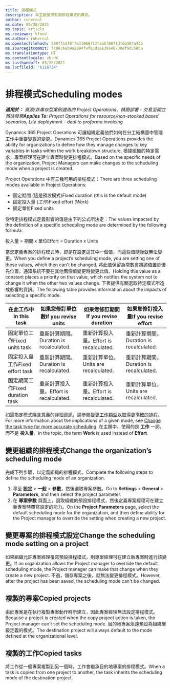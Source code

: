 ```yaml
---
title: 排程模式
description: 本主題提供有關排程模式的資訊。
author: ruhercul
ms.date: 05/28/2021
ms.topic: article
ms.reviewer: kfend
ms.author: ruhercul
ms.openlocfilehash: 508ff1df8f7e31066712fab6f8871dfdb107a43b
ms.sourcegitcommit: fc96c6eb9a2094f9fa3d1ae39646730ef9d558ba
ms.translationtype: HT
ms.contentlocale: zh-HK
ms.lasthandoff: 05/28/2021
ms.locfileid: "6116734"
---
```

# <a name="scheduling-modes"></a><span data-ttu-id="432fd-103">排程模式</span><span class="sxs-lookup"><span data-stu-id="432fd-103">Scheduling modes</span></span>

<span data-ttu-id="432fd-104">_**適用於：** 資源/非庫存型案例適用的 Project Operations、精簡部署 - 交易至開立預估發票_</span><span class="sxs-lookup"><span data-stu-id="432fd-104">_**Applies To:** Project Operations for resource/non-stocked based scenarios, Lite deployment - deal to proforma invoicing_</span></span>


<span data-ttu-id="432fd-105">Dynamics 365 Project Operations 可讓組織定義他們如何在分工結構圖中管理工作中重要變數的變更。</span><span class="sxs-lookup"><span data-stu-id="432fd-105">Dynamics 365 Project Operations provides the ability for organizations to define how they manage changes to key variables in tasks within the work breakdown structure.</span></span> <span data-ttu-id="432fd-106">根據組織的特定需求，專案經理可在建立專案時變更排程模式。</span><span class="sxs-lookup"><span data-stu-id="432fd-106">Based on the specific needs of the organization, Project Managers can make changes to the scheduling mode when a project is created.</span></span>

<span data-ttu-id="432fd-107">Project Operations 中有三種可用的排程模式：</span><span class="sxs-lookup"><span data-stu-id="432fd-107">There are three scheduling modes available in Project Operations:</span></span>

  - <span data-ttu-id="432fd-108">固定期間 (這是預設模式)</span><span class="sxs-lookup"><span data-stu-id="432fd-108">Fixed duration (this is the default mode)</span></span>
  - <span data-ttu-id="432fd-109">固定投入量 (*工作*)</span><span class="sxs-lookup"><span data-stu-id="432fd-109">Fixed effort (*Work*)</span></span>
  - <span data-ttu-id="432fd-110">固定單位</span><span class="sxs-lookup"><span data-stu-id="432fd-110">Fixed units</span></span>

<span data-ttu-id="432fd-111">受特定排程模式定義影響的值是由下列公式所決定：</span><span class="sxs-lookup"><span data-stu-id="432fd-111">The values impacted by the definition of a specific scheduling mode are determined by the following formula:</span></span>

  <span data-ttu-id="432fd-112">投入量 = 期間 x 單位</span><span class="sxs-lookup"><span data-stu-id="432fd-112">Effort  = Duration x Units</span></span>

<span data-ttu-id="432fd-113">當您定義專案的排程模式時，即是在設定這其中一個值，而這些值隨後就無法變更。</span><span class="sxs-lookup"><span data-stu-id="432fd-113">When you define a project’s scheduling mode, you are setting one of these values, which then can't be changed.</span></span> <span data-ttu-id="432fd-114">將此值保留為常數會將該值置於優先位置，通知系統不要在其他兩個值變更時變更此值。</span><span class="sxs-lookup"><span data-stu-id="432fd-114">Holding this value as a constant places a priority on that value, which notifies the system not to change it when the other two values change.</span></span> <span data-ttu-id="432fd-115">下表提供有關選取特定模式所造成影響的資訊。</span><span class="sxs-lookup"><span data-stu-id="432fd-115">The following table provides information about the impacts of selecting a specific mode.</span></span>

| <span data-ttu-id="432fd-116">**在此工作中**</span><span class="sxs-lookup"><span data-stu-id="432fd-116">**In this task**</span></span>             | <span data-ttu-id="432fd-117">**如果您修訂單位數**</span><span class="sxs-lookup"><span data-stu-id="432fd-117">**If you revise units**</span></span>   | <span data-ttu-id="432fd-118">**如果您修訂期間**</span><span class="sxs-lookup"><span data-stu-id="432fd-118">**If you revise duration**</span></span> | <span data-ttu-id="432fd-119">**如果您修訂投入量**</span><span class="sxs-lookup"><span data-stu-id="432fd-119">**If you revise effort**</span></span>  |
|----------------------|---------------------------|----------------------------|---------------------------|
| <span data-ttu-id="432fd-120">固定單位工作</span><span class="sxs-lookup"><span data-stu-id="432fd-120">Fixed units task</span></span>     | <span data-ttu-id="432fd-121">重新計算期間。</span><span class="sxs-lookup"><span data-stu-id="432fd-121">Duration is recalculated.</span></span> | <span data-ttu-id="432fd-122">重新計算投入量。</span><span class="sxs-lookup"><span data-stu-id="432fd-122">Effort is recalculated.</span></span>    | <span data-ttu-id="432fd-123">重新計算期間。</span><span class="sxs-lookup"><span data-stu-id="432fd-123">Duration is recalculated.</span></span> |
| <span data-ttu-id="432fd-124">固定投入量工作</span><span class="sxs-lookup"><span data-stu-id="432fd-124">Fixed effort task</span></span>    | <span data-ttu-id="432fd-125">重新計算期間。</span><span class="sxs-lookup"><span data-stu-id="432fd-125">Duration is recalculated.</span></span> | <span data-ttu-id="432fd-126">重新計算單位。</span><span class="sxs-lookup"><span data-stu-id="432fd-126">Units are recalculated.</span></span>    | <span data-ttu-id="432fd-127">重新計算期間。</span><span class="sxs-lookup"><span data-stu-id="432fd-127">Duration is recalculated.</span></span> |
| <span data-ttu-id="432fd-128">固定期間工作</span><span class="sxs-lookup"><span data-stu-id="432fd-128">Fixed duration task</span></span>  | <span data-ttu-id="432fd-129">重新計算投入量。</span><span class="sxs-lookup"><span data-stu-id="432fd-129">Effort is recalculated.</span></span>   | <span data-ttu-id="432fd-130">重新計算投入量。</span><span class="sxs-lookup"><span data-stu-id="432fd-130">Effort is recalculated.</span></span>    | <span data-ttu-id="432fd-131">重新計算單位。</span><span class="sxs-lookup"><span data-stu-id="432fd-131">Units are recalculated.</span></span>   |

<span data-ttu-id="432fd-132">如需指定模式隱含意義的詳細資訊，請參閱[變更工作類型以取得更準確的排程](https://support.microsoft.com/en-us/office/change-the-task-type-for-more-accurate-scheduling-b0b969ad-45bc-4e9e-8967-435587548a72)。</span><span class="sxs-lookup"><span data-stu-id="432fd-132">For more information about the implications of a given mode, see [Change the task type for more accurate scheduling](https://support.microsoft.com/en-us/office/change-the-task-type-for-more-accurate-scheduling-b0b969ad-45bc-4e9e-8967-435587548a72).</span></span> <span data-ttu-id="432fd-133">在主題中，使用的是 **工作** 一詞，而不是 **投入量**。</span><span class="sxs-lookup"><span data-stu-id="432fd-133">In the topic, the term **Work** is used instead of **Effort**.</span></span>

## <a name="change-the-organizations-scheduling-mode"></a><span data-ttu-id="432fd-134">變更組織的排程模式</span><span class="sxs-lookup"><span data-stu-id="432fd-134">Change the organization’s scheduling mode</span></span>

<span data-ttu-id="432fd-135">完成下列步驟，以定義組織的排程模式。</span><span class="sxs-lookup"><span data-stu-id="432fd-135">Complete the following steps to define the scheduling mode of an organization.</span></span>

1. <span data-ttu-id="432fd-136">移至 **設定** \> **一般** \> **參數**，然後選取專案參數。</span><span class="sxs-lookup"><span data-stu-id="432fd-136">Go to **Settings** \> **General** \> **Parameters**, and then select the project parameter.</span></span> 
2. <span data-ttu-id="432fd-137">在 **專案參數** 頁面上，選取組織的預設排程模式，然後定義專案經理可在建立新專案時覆寫設定的能力。</span><span class="sxs-lookup"><span data-stu-id="432fd-137">On the **Project Parameters** page, select the default scheduling mode for the organization, and then define ability for the Project manager to override the setting when creating a new project.</span></span>

## <a name="change-the-scheduling-mode-setting-on-a-project"></a><span data-ttu-id="432fd-138">變更專案的排程模式設定</span><span class="sxs-lookup"><span data-stu-id="432fd-138">Change the scheduling mode setting on a project</span></span>

<span data-ttu-id="432fd-139">如果組織允許專案經理覆寫預設排程模式，則專案經理可在建立新專案時進行該變更。</span><span class="sxs-lookup"><span data-stu-id="432fd-139">If an organization allows the Project manager to override the default scheduling mode, the Project manager can make that change when they create a new project.</span></span> <span data-ttu-id="432fd-140">不過，儲存專案之後，就無法變更排程模式。</span><span class="sxs-lookup"><span data-stu-id="432fd-140">However, after the project has been saved, the scheduling mode can't be changed.</span></span>

## <a name="copied-projects"></a><span data-ttu-id="432fd-141">複製的專案</span><span class="sxs-lookup"><span data-stu-id="432fd-141">Copied projects</span></span>

<span data-ttu-id="432fd-142">由於專案是在執行複製專案動作時所建立，因此專案經理無法設定排程模式。</span><span class="sxs-lookup"><span data-stu-id="432fd-142">Because a project is created when the copy project action is taken, the Project manager can't set the scheduling mode.</span></span> <span data-ttu-id="432fd-143">目的地專案永遠預設為組織層級定義的模式。</span><span class="sxs-lookup"><span data-stu-id="432fd-143">The destination project will always default to the mode defined at the organizational level.</span></span>

## <a name="copied-tasks"></a><span data-ttu-id="432fd-144">複製的工作</span><span class="sxs-lookup"><span data-stu-id="432fd-144">Copied tasks</span></span>

<span data-ttu-id="432fd-145">將工作從一個專案複製到另一個時，工作會繼承目的地專案的排程模式。</span><span class="sxs-lookup"><span data-stu-id="432fd-145">When a task is copied from one project to another, the task inherits the scheduling mode of the destination project.</span></span>
